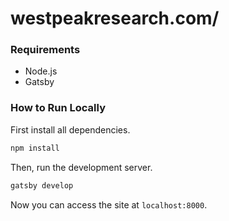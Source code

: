 # westpeakresearch.com/

### Requirements

* Node.js
* Gatsby


### How to Run Locally



First install all dependencies.
```sh
npm install
```
Then, run the development server.
```sh
gatsby develop
```
Now you can access the site at `localhost:8000`.

